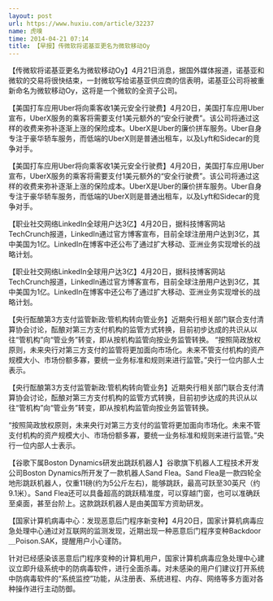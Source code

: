 ```yaml
---
layout: post
url: https://www.huxiu.com/article/32237
name: 虎嗅
time: 2014-04-21 07:14
title: 【早报】传微软将诺基亚更名为微软移动Oy
---
```

【传微软将诺基亚更名为微软移动Oy】4月21日消息，据国外媒体报道，诺基亚和微软的交易将很快结束，一封微软写给诺基亚供应商的信表明，诺基亚公司将被重新命名为微软移动Oy，这将是一个微软的全资子公司。

【美国打车应用Uber将向乘客收1美元安全行驶费】4月20日，美国打车应用Uber宣布，UberX服务的乘客将需要支付1美元额外的“安全行驶费”。该公司将通过这样的收费来弥补逐渐上涨的保险成本。UberX是Uber的廉价拼车服务。Uber自身专注于豪华轿车服务，而低端的UberX则是普通出租车，以及Lyft和Sidecar的竞争对手。

【美国打车应用Uber将向乘客收1美元安全行驶费】4月20日，美国打车应用Uber宣布，UberX服务的乘客将需要支付1美元额外的“安全行驶费”。该公司将通过这样的收费来弥补逐渐上涨的保险成本。UberX是Uber的廉价拼车服务。Uber自身专注于豪华轿车服务，而低端的UberX则是普通出租车，以及Lyft和Sidecar的竞争对手。

【职业社交网络LinkedIn全球用户达3亿】4月20日，据科技博客网站TechCrunch报道，LinkedIn通过官方博客宣布，目前全球注册用户达到3亿，其中美国为1亿。LinkedIn在博客中还公布了通过扩大移动、亚洲业务实现增长的战略计划。

【职业社交网络LinkedIn全球用户达3亿】4月20日，据科技博客网站TechCrunch报道，LinkedIn通过官方博客宣布，目前全球注册用户达到3亿，其中美国为1亿。LinkedIn在博客中还公布了通过扩大移动、亚洲业务实现增长的战略计划。

【央行酝酿第3方支付监管新政:管机构转向管业务】近期央行相关部门联合支付清算协会讨论，酝酿对第三方支付机构的监管方式转换，目前初步达成的共识从以往“管机构”向“管业务”转变，即从按机构监管向按业务监管转换。 “按照简政放权原则，未来央行对第三方支付的监管将更加面向市场化。未来不管支付机构的资产规模大小、市场份额多寡，要统一业务标准和规则来进行监管。”央行一位内部人士表示。

【央行酝酿第3方支付监管新政:管机构转向管业务】近期央行相关部门联合支付清算协会讨论，酝酿对第三方支付机构的监管方式转换，目前初步达成的共识从以往“管机构”向“管业务”转变，即从按机构监管向按业务监管转换。

“按照简政放权原则，未来央行对第三方支付的监管将更加面向市场化。未来不管支付机构的资产规模大小、市场份额多寡，要统一业务标准和规则来进行监管。”央行一位内部人士表示。

【谷歌下属Boston Dynamics研发出跳跃机器人】谷歌旗下机器人工程技术开发公司Boston Dynamics所开发了一款机器人Sand Flea。Sand Flea是一款四轮全地形跳跃机器人，仅重11磅(约为5公斤左右)，能够跳跃，最高可跃至30英尺（约9.1米）。Sand Flea还可以具备超高的跳跃精准度，可以穿越门窗，也可以准确跃至桌面，甚至台阶上。这款跳跃机器人是由美国军方资助研发。

【国家计算机病毒中心：发现恶意后门程序新变种】4月20日，国家计算机病毒应急处理中心通过对互联网的监测发现，近期出现一种恶意后门程序变种Backdoor＿Poison.SAK，提醒用户小心谨防。

针对已经感染该恶意后门程序变种的计算机用户，国家计算机病毒应急处理中心建议立即升级系统中的防病毒软件，进行全面杀毒。对未感染的用户们建议打开系统中防病毒软件的“系统监控”功能，从注册表、系统进程、内存、网络等多方面对各种操作进行主动防御。

